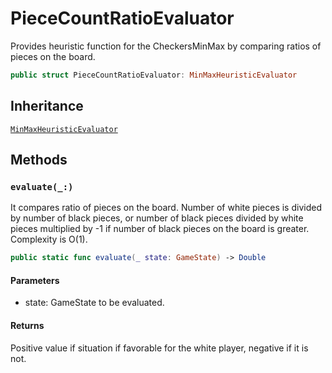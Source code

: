 # PieceCountRatioEvaluator

Provides heuristic function for the CheckersMinMax by comparing ratios of pieces on the board.

``` swift
public struct PieceCountRatioEvaluator: MinMaxHeuristicEvaluator 
```

## Inheritance

[`MinMaxHeuristicEvaluator`](/MinMaxHeuristicEvaluator)

## Methods

### `evaluate(_:)`

It compares ratio of pieces on the board.
Number of white pieces is divided by number of black pieces, or number of black pieces divided by white pieces multiplied by -1 if number of black pieces on the board is greater.
Complexity is O(1).

``` swift
public static func evaluate(_ state: GameState) -> Double 
```

#### Parameters

  - state: GameState to be evaluated.

#### Returns

Positive value if situation if favorable for the white player, negative if it is not.

